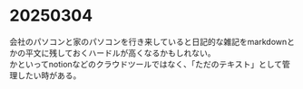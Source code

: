 # 20250304

会社のパソコンと家のパソコンを行き来していると日記的な雑記をmarkdownとかの平文に残しておくハードルが高くなるかもしれない。<br/>
かといってnotionなどのクラウドツールではなく、「ただのテキスト」として管理したい時がある。




